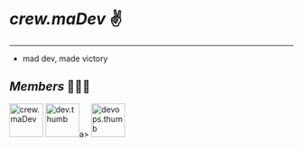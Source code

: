 # ***crew.maDev*** ✌️
---

- mad dev, made victory

## ***Members*** 🧑🏽‍💻
<div>
  <a href="https://github.com/crewmadev"><img src="https://avatars.githubusercontent.com/u/188422075?v=4" title="crew.maDev"  alt="crew.maDev" width="60" height="60" /></a>
  <a href="https://github.com/devthumb"><img src="https://avatars.githubusercontent.com/u/164650350?v=4" title="dev.thumb"  alt="dev.thumb" width="60" height="60" /></a>a>
  <a href="https://github.com/devopsthumb"><img src="https://avatars.githubusercontent.com/u/187730981?v=4" title="devops.thumb"  alt="devops.thumb" width="60" height="60" /></a>
</div>
